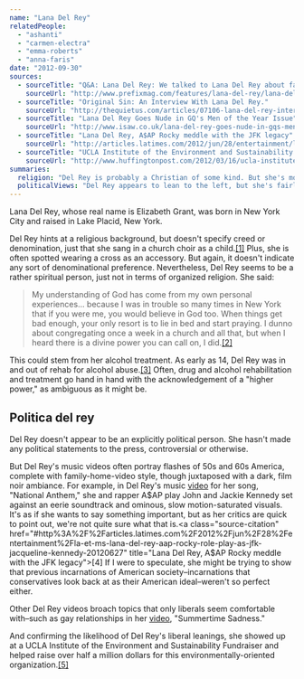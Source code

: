 ```yaml
---
name: "Lana Del Rey"
relatedPeople:
  - "ashanti"
  - "carmen-electra"
  - "emma-roberts"
  - "anna-faris"
date: "2012-09-30"
sources:
  - sourceTitle: "Q&A: Lana Del Rey: We talked to Lana Del Rey about faith, Bon Iver"
    sourceUrl: "http://www.prefixmag.com/features/lana-del-rey/lana-del-rey-interview/58687/"
  - sourceTitle: "Original Sin: An Interview With Lana Del Rey."
    sourceUrl: "http://thequietus.com/articles/07106-lana-del-rey-interview"
  - sourceTitle: "Lana Del Rey Goes Nude in GQ's Men of the Year Issue"
    sourceUrl: "http://www.isaw.co.uk/lana-del-rey-goes-nude-in-gqs-men-of-the-year-issue.html?utm_source=rss&utm_medium=rss&utm_campaign=lana-del-rey-goes-nude-in-gqs-men-of-the-year-issue"
  - sourceTitle: "Lana Del Rey, A$AP Rocky meddle with the JFK legacy"
    sourceUrl: "http://articles.latimes.com/2012/jun/28/entertainment/la-et-ms-lana-del-rey-aap-rocky-role-play-as-jfk-jacqueline-kennedy-20120627"
  - sourceTitle: "UCLA Institute of the Environment and Sustainability Fundraiser: Celebs and others Raise $500,000"
    sourceUrl: "http://www.huffingtonpost.com/2012/03/16/ucla-institute-of-the-environment-and-sustainability_n_1354601.html"
summaries:
  religion: "Del Rey is probably a Christian of some kind. But she's more \"spiritual\" than religious."
  politicalViews: "Del Rey appears to lean to the left, but she's fairly quiet about politics."
---
```


Lana Del Rey, whose real name is Elizabeth Grant, was born in New York City and raised in Lake Placid, New York.

Del Rey hints at a religious background, but doesn't specify creed or denomination, just that she sang in a church choir as a child.<a class="source-citation" href="#http%3A%2F%2Fwww.prefixmag.com%2Ffeatures%2Flana-del-rey%2Flana-del-rey-interview%2F58687%2F" title="Q&amp;A: Lana Del Rey: We talked to Lana Del Rey about faith, Bon Iver">[1]</a> Plus, she is often spotted wearing a cross as an accessory. But again, it doesn't indicate any sort of denominational preference. Nevertheless, Del Rey seems to be a rather spiritual person, just not in terms of organized religion. She said:

>My understanding of God has come from my own personal experiences… because I was in trouble so many times in New York that if you were me, you would believe in God too. When things get bad enough, your only resort is to lie in bed and start praying. I dunno about congregating once a week in a church and all that, but when I heard there is a divine power you can call on, I did.<a class="source-citation" href="#http%3A%2F%2Fthequietus.com%2Farticles%2F07106-lana-del-rey-interview" title="Original Sin: An Interview With Lana Del Rey.">[2]</a>

This could stem from her alcohol treatment. As early as 14, Del Rey was in and out of rehab for alcohol abuse.<a class="source-citation" href="#http%3A%2F%2Fwww.isaw.co.uk%2Flana-del-rey-goes-nude-in-gqs-men-of-the-year-issue.html%3Futm_source%3Drss%26utm_medium%3Drss%26utm_campaign%3Dlana-del-rey-goes-nude-in-gqs-men-of-the-year-issue" title="Lana Del Rey Goes Nude in GQ&apos;s Men of the Year Issue">[3]</a> Often, drug and alcohol rehabilitation and treatment go hand in hand with the acknowledgement of a "higher power," as ambiguous as it might be.


## Politica del rey

Del Rey doesn't appear to be an explicitly political person. She hasn't made any political statements to the press, controversial or otherwise.

But Del Rey's music videos often portray flashes of 50s and 60s America, complete with family-home-video style, though juxtaposed with a dark, film noir ambiance. For example, in Del Rey's music [video](http://www.youtube.com/watch?v=60cvtxwlJr8) for her song, "National Anthem," she and rapper A$AP play John and Jackie Kennedy set against an eerie soundtrack and ominous, slow motion-saturated visuals. It's as if she wants to say something important, but as her critics are quick to point out, we're not quite sure what that is.<a class="source-citation" href="#http%3A%2F%2Farticles.latimes.com%2F2012%2Fjun%2F28%2Fentertainment%2Fla-et-ms-lana-del-rey-aap-rocky-role-play-as-jfk-jacqueline-kennedy-20120627" title="Lana Del Rey, A$AP Rocky meddle with the JFK legacy">[4]</a> If I were to speculate, she might be trying to show that previous incarnations of American society–incarnations that conservatives look back at as their American ideal–weren't so perfect either.

Other Del Rey videos broach topics that only liberals seem comfortable with–such as gay relationships in her [video](http://www.afterellen.com/content/2012/07/lana-del-rey-goes-gay-jaime-king-her-new-music-video), "Summertime Sadness."

And confirming the likelihood of Del Rey's liberal leanings, she showed up at a UCLA Institute of the Environment and Sustainability Fundraiser and helped raise over half a million dollars for this environmentally-oriented organization.<a class="source-citation" href="#http%3A%2F%2Fwww.huffingtonpost.com%2F2012%2F03%2F16%2Fucla-institute-of-the-environment-and-sustainability_n_1354601.html" title="UCLA Institute of the Environment and Sustainability Fundraiser: Celebs and others Raise $500,000">[5]</a>